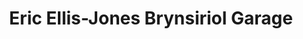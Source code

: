 ---
title: "Eric Ellis-Jones Brynsiriol Garage"
url: /bow-street/eric-ellis-jones-brynsiriol-garage/
shop: car
---